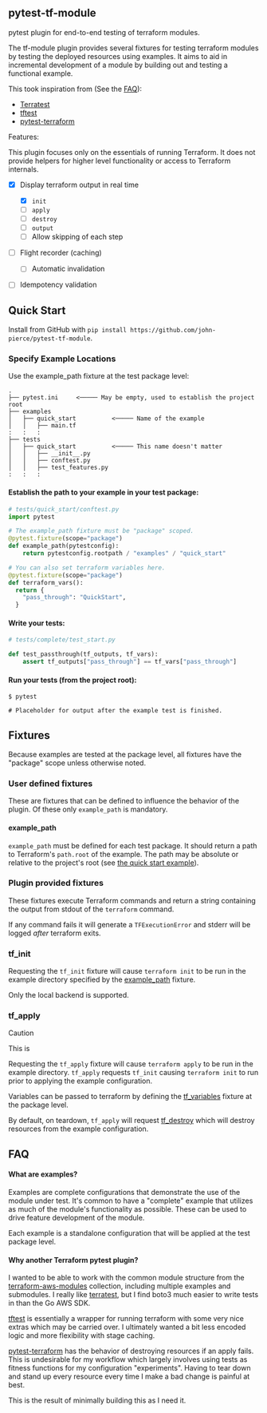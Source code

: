 pytest-tf-module
----------------

pytest plugin for end-to-end testing of terraform modules.

The tf-module plugin provides several fixtures for testing terraform
modules by testing the deployed resources using examples. It aims to aid in
incremental development of a module by building out and testing a functional
example.

This took inspiration from (See the [FAQ](#faq)):
 * [Terratest](https://terratest.gruntwork.io/)
 * [tftest](https://pypi.org/project/tftest/)
 * [pytest-terraform](https://pypi.org/project/pytest-terraform/)

Features:

This plugin focuses only on the essentials of running Terraform. It does not
provide helpers for higher level functionality or access to Terraform
internals.

- [x] Display terraform output in real time
  - [x] `init`
  - [ ] `apply`
  - [ ] `destroy`
  - [ ] `output`
  - [ ] Allow skipping of each step
- [ ] Flight recorder (caching)
  - [ ] Automatic invalidation
- [ ] Idempotency validation


## Quick Start

Install from GitHub with
`pip install https://github.com/john-pierce/pytest-tf-module`.


### Specify Example Locations

Use the example_path fixture at the test package level:

```
.
├── pytest.ini     <───── May be empty, used to establish the project root
├── examples
│   ├── quick_start          <───── Name of the example
│   │   ├── main.tf
:   :   :
├── tests
│   ├── quick_start          <───── This name doesn't matter
│   │   ├── __init__.py
│   │   ├── conftest.py
│   │   ├── test_features.py
:   :   :
```

#### Establish the path to your example in your test package:

```python
# tests/quick_start/conftest.py
import pytest

# The example_path fixture must be "package" scoped.
@pytest.fixture(scope="package")
def example_path(pytestconfig):
    return pytestconfig.rootpath / "examples" / "quick_start"

# You can also set terraform variables here.
@pytest.fixture(scope="package")
def terraform_vars():
  return {
    "pass_through": "QuickStart",
  }
```

#### Write your tests:

```python
# tests/complete/test_start.py

def test_passthrough(tf_outputs, tf_vars):
    assert tf_outputs["pass_through"] == tf_vars["pass_through"]
```

#### Run your tests (from the project root):

```shell
$ pytest

# Placeholder for output after the example test is finished.
```

## Fixtures

Because examples are tested at the package level, all fixtures have the
"package" scope unless otherwise noted.

### User defined fixtures

These are fixtures that can be defined to influence the behavior of the
plugin. Of these only `example_path` is mandatory.

#### example_path

`example_path` must be defined for each test package. It should return a
path to Terraform's `path.root` of the example. The path may be absolute or
relative to the project's root (see
[the quick start example](#establish-the-path-to-your-example-in-your-test-package)).


### Plugin provided fixtures

These fixtures execute Terraform commands and return a string containing the
output from stdout of the `terraform` command.

If any command fails it will generate a `TFExecutionError` and stderr will
be logged _after_ terraform exits.

### tf_init

Requesting the `tf_init` fixture will cause `terraform init` to be run in
the example directory specified by the [example_path](#example_path)
fixture.

Only the local backend is supported.

### tf_apply 
> [!CAUTION]
> This is 

Requesting the `tf_apply` fixture will cause `terraform apply` to be run in
the example directory. `tf_apply` requests `tf_init` causing
`terraform init` to run prior to applying the example configuration.

Variables can be passed to terraform by defining the
[tf_variables](#tf_variables) fixture at the package level.

By default, on teardown, `tf_apply` will request [tf_destroy](#tf_destroy)
which will destroy resources from the example configuration.


## FAQ

#### What are examples?

Examples are complete configurations that demonstrate the use of the
module under test. It's common to have a "complete" example that utilizes as
much of the module's functionality as possible. These can be used to drive
feature development of the module.

Each example is a standalone configuration that will be applied at the test
package level.

#### Why another Terraform pytest plugin?

I wanted to be able to work with the common module structure from the
[terraform-aws-modules](https://github.com/terraform-aws-modules)
collection, including multiple examples and submodules. I really like
[terratest](https://terratest.gruntwork.io/), but I find boto3 much easier
to write tests in than the Go AWS SDK.

[tftest](https://pypi.org/project/tftest/) is essentially a wrapper
for running terraform with some very nice extras which may be carried over.
I ultimately wanted a bit less encoded logic and more flexibility with
stage caching.

[pytest-terraform](https://github.com/cloud-custodian/pytest-terraform) has
the behavior of destroying resources if an apply fails. This is undesirable
for my workflow which largely involves using tests as fitness functions for
my configuration "experiments". Having to tear down and stand up every
resource every time I make a bad change is painful at best.

This is the result of minimally building this as I need it.